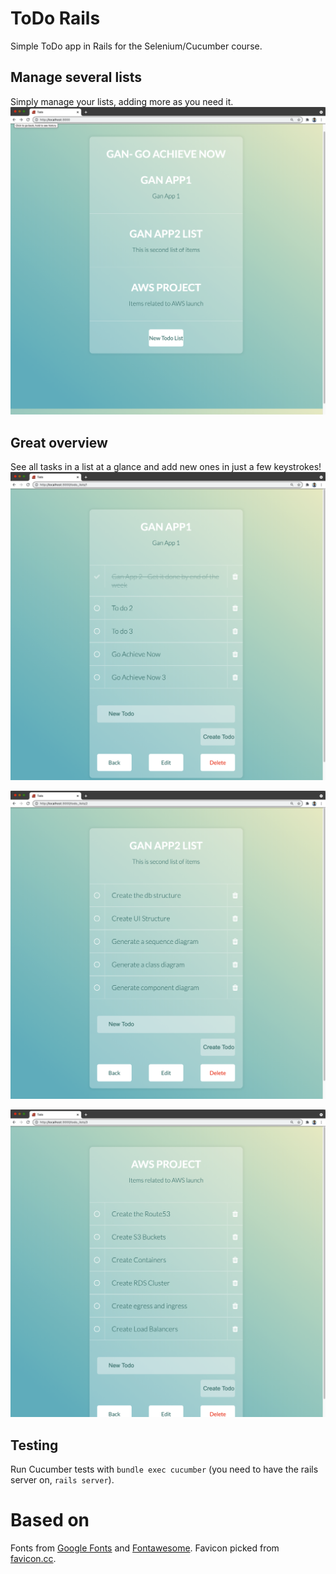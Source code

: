 # ToDo Rails

Simple ToDo app in Rails for the Selenium/Cucumber course.

## Manage several lists

Simply manage your lists, adding more as you need it.
![Index of all lists](docs/index.png?raw=true "Index of all lists")

## Great overview

See all tasks in a list at a glance and add new ones in just a few keystrokes!
![Tasks of a list](docs/show1.png?raw=true "Tasks of a list")


![Tasks of a list](docs/show2.png?raw=true "Tasks of a list")


![Tasks of a list](docs/show3.png?raw=true "Tasks of a list")


## Testing

Run Cucumber tests with `bundle exec cucumber` (you need to have the rails server on, `rails server`).

# Based on
Fonts from [Google Fonts](https://fonts.google.com) and [Fontawesome](https://fontawesome.com).
Favicon picked from [favicon.cc](https://favicon.cc).
